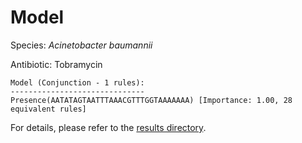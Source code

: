 
# Model

Species: *Acinetobacter baumannii*

Antibiotic: Tobramycin

```
Model (Conjunction - 1 rules):
------------------------------
Presence(AATATAGTAATTTAAACGTTTGGTAAAAAAA) [Importance: 1.00, 28 equivalent rules]

```

For details, please refer to the [results directory](../../../../../results/scm_b/acinetobacter%20baumannii/tobramycin/repeat_2/).

